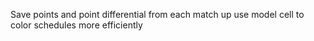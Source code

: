 Save points and point differential from each match up
use model cell to color schedules more efficiently
